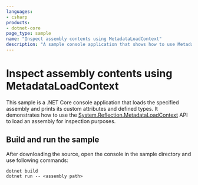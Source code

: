 ```yaml
---
languages:
- csharp
products:
- dotnet-core
page_type: sample
name: "Inspect assembly contents using MetadataLoadContext"
description: "A sample console application that shows how to use MetadataLoadContext to load an assembly for inspection purposes"
---
```

# Inspect assembly contents using MetadataLoadContext

This sample is a .NET Core console application that loads the specified assembly and prints its custom attributes and defined types. It demonstrates how to use the [System.Reflection.MetadataLoadContext](https://www.nuget.org/packages/System.Reflection.MetadataLoadContext) API to load an assembly for inspection purposes.

## Build and run the sample

After downloading the source, open the console in the sample directory and use following commands:

```dotnetcli
dotnet build
dotnet run -- <assembly path>
```
